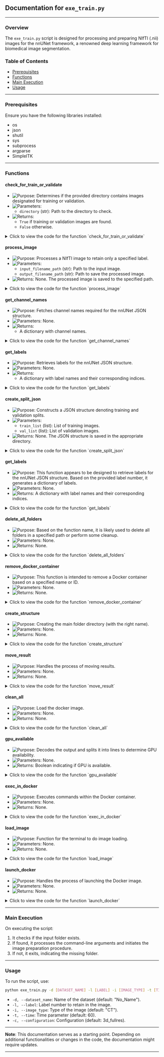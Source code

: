 
## Documentation for `exe_train.py`

---

### Overview

The `exe_train.py` script is designed for processing and preparing NIfTI (.nii) images for the nnUNet framework, a renowned deep learning framework for biomedical image segmentation.

### Table of Contents

- [Prerequisites](#prerequisites)
- [Functions](#functions)
- [Main Execution](#main-execution)
- [Usage](#usage)

---

### Prerequisites

Ensure you have the following libraries installed:

- os
- json
- shutil
- sys
- subprocess
- argparse
- SimpleITK

---

### Functions

#### check_for_train_or_validate

- ![Purpose](https://img.shields.io/badge/-Purpose-green): Determines if the provided directory contains images designated for training or validation.
- ![Parameters](https://img.shields.io/badge/-Parameters-blue): 
  - `directory` (str): Path to the directory to check.
- ![Returns](https://img.shields.io/badge/-Returns-red): 
  - `True` if training or validation images are found.
  - `False` otherwise.

<details>
  <summary>Click to view the code for the function `check_for_train_or_validate`</summary>

```python
# Code for the function check_for_train_or_validate
```

</details>

#### process_image

- ![Purpose](https://img.shields.io/badge/-Purpose-green): Processes a NIfTI image to retain only a specified label.
- ![Parameters](https://img.shields.io/badge/-Parameters-blue): 
  - `input_filename_path` (str): Path to the input image.
  - `output_filename_path` (str): Path to save the processed image.
- ![Returns](https://img.shields.io/badge/-Returns-red): None. The processed image is saved to the specified path.

<details>
  <summary>Click to view the code for the function `process_image`</summary>

```python
# Code for the function process_image
```

</details>

#### get_channel_names

- ![Purpose](https://img.shields.io/badge/-Purpose-green): Fetches channel names required for the nnUNet JSON structure.
- ![Parameters](https://img.shields.io/badge/-Parameters-blue): None.
- ![Returns](https://img.shields.io/badge/-Returns-red): 
  - A dictionary with channel names.

<details>
  <summary>Click to view the code for the function `get_channel_names`</summary>

```python
# Code for the function get_channel_names
```

</details>

#### get_labels

- ![Purpose](https://img.shields.io/badge/-Purpose-green): Retrieves labels for the nnUNet JSON structure.
- ![Parameters](https://img.shields.io/badge/-Parameters-blue): None.
- ![Returns](https://img.shields.io/badge/-Returns-red): 
  - A dictionary with label names and their corresponding indices.

<details>
  <summary>Click to view the code for the function `get_labels`</summary>

```python
# Code for the function get_labels
```

</details>

#### create_split_json

- ![Purpose](https://img.shields.io/badge/-Purpose-green): Constructs a JSON structure denoting training and validation splits.
- ![Parameters](https://img.shields.io/badge/-Parameters-blue): 
  - `train_list` (list): List of training images.
  - `val_list` (list): List of validation images.
- ![Returns](https://img.shields.io/badge/-Returns-red): None. The JSON structure is saved in the appropriate directory.


<details>
  <summary>Click to view the code for the function `create_split_json`</summary>

```python
# Code for the function create_split_json
```

</details>

#### get_labels

- ![Purpose](https://img.shields.io/badge/-Purpose-green): This function appears to be designed to retrieve labels for the nnUNet JSON structure. Based on the provided label number, it generates a dictionary of labels.
- ![Parameters](https://img.shields.io/badge/-Parameters-blue): None.
- ![Returns](https://img.shields.io/badge/-Returns-red): A dictionary with label names and their corresponding indices.

<details>
  <summary>Click to view the code for the function `get_labels`</summary>

```python
# Code for the function get_labels
```

</details>

#### delete_all_folders

- ![Purpose](https://img.shields.io/badge/-Purpose-green): Based on the function name, it is likely used to delete all folders in a specified path or perform some cleanup.
- ![Parameters](https://img.shields.io/badge/-Parameters-blue): None.
- ![Returns](https://img.shields.io/badge/-Returns-red): None.

<details>
  <summary>Click to view the code for the function `delete_all_folders`</summary>

```python
# Code for the function delete_all_folders
```

</details>

#### remove_docker_container

- ![Purpose](https://img.shields.io/badge/-Purpose-green): This function is intended to remove a Docker container based on a specified name or ID.
- ![Parameters](https://img.shields.io/badge/-Parameters-blue): None.
- ![Returns](https://img.shields.io/badge/-Returns-red): None.

<details>
  <summary>Click to view the code for the function `remove_docker_container`</summary>

```python
# Code for the function remove_docker_container
```

</details>

#### create_structure

- ![Purpose](https://img.shields.io/badge/-Purpose-green): Creating the main folder directory (with the right name).
- ![Parameters](https://img.shields.io/badge/-Parameters-blue): None.
- ![Returns](https://img.shields.io/badge/-Returns-red): None.

<details>
  <summary>Click to view the code for the function `create_structure`</summary>

```python
# Code for the function create_structure
```

</details>

#### move_result

- ![Purpose](https://img.shields.io/badge/-Purpose-green): Handles the process of moving results.
- ![Parameters](https://img.shields.io/badge/-Parameters-blue): None.
- ![Returns](https://img.shields.io/badge/-Returns-red): None.

<details>
  <summary>Click to view the code for the function `move_result`</summary>

```python
# Code for the function move_result
```

</details>

#### clean_all

- ![Purpose](https://img.shields.io/badge/-Purpose-green): Load the docker image.
- ![Parameters](https://img.shields.io/badge/-Parameters-blue): None.
- ![Returns](https://img.shields.io/badge/-Returns-red): None.

<details>
  <summary>Click to view the code for the function `clean_all`</summary>

```python
# Code for the function clean_all
```

</details>

#### gpu_available

- ![Purpose](https://img.shields.io/badge/-Purpose-green): Decodes the output and splits it into lines to determine GPU availability.
- ![Parameters](https://img.shields.io/badge/-Parameters-blue): None.
- ![Returns](https://img.shields.io/badge/-Returns-red): Boolean indicating if GPU is available.

<details>
  <summary>Click to view the code for the function `gpu_available`</summary>

```python
# Code for the function gpu_available
```

</details>

#### exec_in_docker

- ![Purpose](https://img.shields.io/badge/-Purpose-green): Executes commands within the Docker container.
- ![Parameters](https://img.shields.io/badge/-Parameters-blue): None.
- ![Returns](https://img.shields.io/badge/-Returns-red): None.

<details>
  <summary>Click to view the code for the function `exec_in_docker`</summary>

```python
# Code for the function exec_in_docker
```

</details>

#### load_image

- ![Purpose](https://img.shields.io/badge/-Purpose-green): Function for the terminal to do image loading.
- ![Parameters](https://img.shields.io/badge/-Parameters-blue): None.
- ![Returns](https://img.shields.io/badge/-Returns-red): None.

<details>
  <summary>Click to view the code for the function `load_image`</summary>

```python
# Code for the function load_image
```

</details>

#### launch_docker

- ![Purpose](https://img.shields.io/badge/-Purpose-green): Handles the process of launching the Docker image.
- ![Parameters](https://img.shields.io/badge/-Parameters-blue): None.
- ![Returns](https://img.shields.io/badge/-Returns-red): None.

<details>
  <summary>Click to view the code for the function `launch_docker`</summary>

```python
# Code for the function launch_docker
```

</details>

---

### Main Execution

On executing the script:

1. It checks if the input folder exists.
2. If found, it processes the command-line arguments and initiates the image preparation procedure.
3. If not, it exits, indicating the missing folder.

---

### Usage

To run the script, use:

```bash
python exe_train.py -d [DATASET_NAME] -l [LABEL] -i [IMAGE_TYPE] -t [TIME] -c [CONFIGURATION]
```

- `-d, --dataset_name`: Name of the dataset (default: "No_Name").
- `-l, --label`: Label number to retain in the image.
- `-i, --image_type`: Type of the image (default: "CT").
- `-t, --time`: Time parameter (default: 60).
- `-c, --configuration`: Configuration (default: 3d_fullres).

---

**Note**: This documentation serves as a starting point. Depending on additional functionalities or changes in the code, the documentation might require updates.

---

